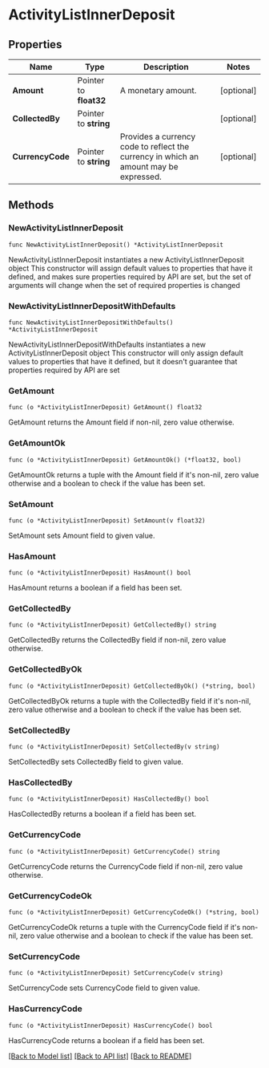 # ActivityListInnerDeposit

## Properties

Name | Type | Description | Notes
------------ | ------------- | ------------- | -------------
**Amount** | Pointer to **float32** | A monetary amount. | [optional] 
**CollectedBy** | Pointer to **string** |  | [optional] 
**CurrencyCode** | Pointer to **string** | Provides a currency code to reflect the currency in which an amount may be expressed. | [optional] 

## Methods

### NewActivityListInnerDeposit

`func NewActivityListInnerDeposit() *ActivityListInnerDeposit`

NewActivityListInnerDeposit instantiates a new ActivityListInnerDeposit object
This constructor will assign default values to properties that have it defined,
and makes sure properties required by API are set, but the set of arguments
will change when the set of required properties is changed

### NewActivityListInnerDepositWithDefaults

`func NewActivityListInnerDepositWithDefaults() *ActivityListInnerDeposit`

NewActivityListInnerDepositWithDefaults instantiates a new ActivityListInnerDeposit object
This constructor will only assign default values to properties that have it defined,
but it doesn't guarantee that properties required by API are set

### GetAmount

`func (o *ActivityListInnerDeposit) GetAmount() float32`

GetAmount returns the Amount field if non-nil, zero value otherwise.

### GetAmountOk

`func (o *ActivityListInnerDeposit) GetAmountOk() (*float32, bool)`

GetAmountOk returns a tuple with the Amount field if it's non-nil, zero value otherwise
and a boolean to check if the value has been set.

### SetAmount

`func (o *ActivityListInnerDeposit) SetAmount(v float32)`

SetAmount sets Amount field to given value.

### HasAmount

`func (o *ActivityListInnerDeposit) HasAmount() bool`

HasAmount returns a boolean if a field has been set.

### GetCollectedBy

`func (o *ActivityListInnerDeposit) GetCollectedBy() string`

GetCollectedBy returns the CollectedBy field if non-nil, zero value otherwise.

### GetCollectedByOk

`func (o *ActivityListInnerDeposit) GetCollectedByOk() (*string, bool)`

GetCollectedByOk returns a tuple with the CollectedBy field if it's non-nil, zero value otherwise
and a boolean to check if the value has been set.

### SetCollectedBy

`func (o *ActivityListInnerDeposit) SetCollectedBy(v string)`

SetCollectedBy sets CollectedBy field to given value.

### HasCollectedBy

`func (o *ActivityListInnerDeposit) HasCollectedBy() bool`

HasCollectedBy returns a boolean if a field has been set.

### GetCurrencyCode

`func (o *ActivityListInnerDeposit) GetCurrencyCode() string`

GetCurrencyCode returns the CurrencyCode field if non-nil, zero value otherwise.

### GetCurrencyCodeOk

`func (o *ActivityListInnerDeposit) GetCurrencyCodeOk() (*string, bool)`

GetCurrencyCodeOk returns a tuple with the CurrencyCode field if it's non-nil, zero value otherwise
and a boolean to check if the value has been set.

### SetCurrencyCode

`func (o *ActivityListInnerDeposit) SetCurrencyCode(v string)`

SetCurrencyCode sets CurrencyCode field to given value.

### HasCurrencyCode

`func (o *ActivityListInnerDeposit) HasCurrencyCode() bool`

HasCurrencyCode returns a boolean if a field has been set.


[[Back to Model list]](../README.md#documentation-for-models) [[Back to API list]](../README.md#documentation-for-api-endpoints) [[Back to README]](../README.md)


